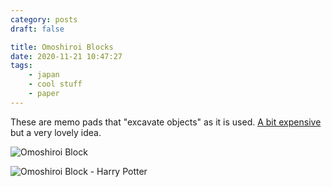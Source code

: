 ```yaml
---
category: posts
draft: false

title: Omoshiroi Blocks
date: 2020-11-21 10:47:27
tags:
    - japan
    - cool stuff
    - paper
---
```


These are memo pads that "excavate objects" as it is used. [A bit expensive](https://www.aliexpress.com/item/32971615796.html) but a very lovely idea.

![Omoshiroi Block](/misc/o/omoshiroi-2.jpg)

![Omoshiroi Block - Harry Potter](/misc/o/omoshiroi-hp.jpg)

